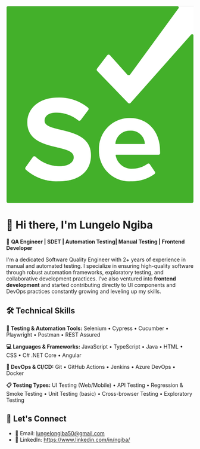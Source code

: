 
![Automation Stack](./Selenium-logo.png)

# 👋 Hi there, I'm Lungelo Ngiba

🎯 **QA Engineer | SDET | Automation Testing| Manual Testing | Frontend Developer**

I'm a dedicated Software Quality Engineer with 2+ years of experience in manual and automated testing. I specialize in ensuring high-quality software through robust automation frameworks, exploratory testing, and collaborative development practices. I’ve also ventured into **frontend development** and started contributing directly to UI components and DevOps practices constantly growing and leveling up my skills.


## 🛠️ Technical Skills

**🧪 Testing & Automation Tools:**   Selenium • Cypress • Cucumber • Playwright • Postman • REST Assured

**💻 Languages & Frameworks:**   JavaScript • TypeScript • Java • HTML • CSS • C# .NET Core • Angular

**🔄 DevOps & CI/CD:**   Git • GitHub Actions • Jenkins • Azure DevOps • Docker

**📋 Testing Types:**   UI Testing (Web/Mobile) • API Testing  • Regression & Smoke Testing • Unit Testing (basic) • Cross-browser Testing •  Exploratory Testing


## 🤝 Let's Connect

- 📧 Email: lungelongiba50@gmail.com
- 💼 LinkedIn: https://www.linkedin.com/in/ngiba/ 
